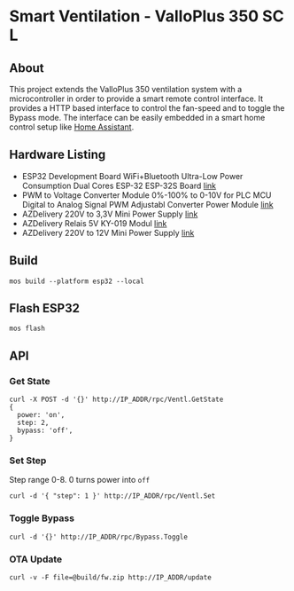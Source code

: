 # Smart Ventilation - ValloPlus 350 SC L

## About
This project extends the ValloPlus 350 ventilation system with a microcontroller in order to provide a smart remote control interface. It provides a HTTP based interface to control the fan-speed and to toggle the Bypass mode. The interface can be easily embedded in a smart home control setup like [Home Assistant](https://www.home-assistant.io/hassio/).

## Hardware Listing
* ESP32 Development Board WiFi+Bluetooth Ultra-Low Power Consumption Dual Cores ESP-32 ESP-32S Board [link](https://www.aliexpress.com/item/32969364642.html)
* PWM to Voltage Converter Module 0%-100% to 0-10V for PLC MCU Digital to Analog Signal PWM Adjustabl Converter Power Module [link](https://www.aliexpress.com/item/33021792064.html)
* AZDelivery 220V to 3,3V Mini Power Supply [link](https://www.amazon.de/gp/product/B07C4THP6G/ref=ppx_yo_dt_b_asin_title_o04_s00)
* AZDelivery Relais 5V KY-019 Modul [link](https://www.amazon.de/gp/product/B07CNR7K9B/ref=ppx_yo_dt_b_asin_title_o05_s00)
* AZDelivery 220V to 12V Mini Power Supply [link](https://www.amazon.de/gp/product/B07C4TLYSG/ref=ppx_yo_dt_b_asin_title_o05_s00)

## Build
`mos build --platform esp32 --local`

## Flash ESP32
`mos flash`

## API

### Get State
```
curl -X POST -d '{}' http://IP_ADDR/rpc/Ventl.GetState
{
  power: 'on',
  step: 2,
  bypass: 'off',
}
```

### Set Step
Step range 0-8. 0 turns power into `off`
```
curl -d '{ "step": 1 }' http://IP_ADDR/rpc/Ventl.Set
```

### Toggle Bypass
```
curl -d '{}' http://IP_ADDR/rpc/Bypass.Toggle
```

### OTA Update
```
curl -v -F file=@build/fw.zip http://IP_ADDR/update
```